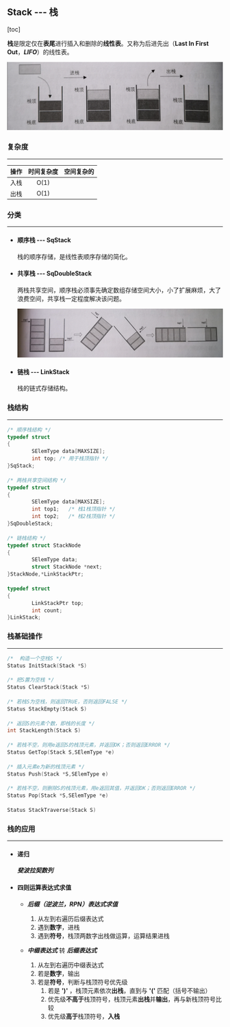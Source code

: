 ## Stack --- 栈

[toc]

**栈**是限定仅在**表尾**进行插入和删除的**线性表**。又称为后进先出（**Last In First Out**，***LIFO***）的线性表。

![进栈出栈](进栈出栈.jpg)

### 复杂度

---

| 操作 | 时间复杂度 | 空间复杂的 |
| :--: | :--------: | :--------: |
| 入栈 |    O(1)    |            |
| 出栈 |    O(1)    |            |

### 分类

---

 * #### 顺序栈 --- SqStack

   栈的顺序存储，是线性表顺序存储的简化。

 * #### 共享栈 --- SqDoubleStack

   两栈共享空间，顺序栈必须事先确定数组存储空间大小，小了扩展麻烦，大了浪费空间，共享栈一定程度解决该问题。

   ![共享栈](共享栈.jpg)

 * #### 链栈 --- LinkStack

   栈的链式存储结构。

### 栈结构

---

```c
/* 顺序栈结构 */
typedef struct
{
        SElemType data[MAXSIZE];
        int top; /* 用于栈顶指针 */
}SqStack;

/* 两栈共享空间结构 */
typedef struct 
{
        SElemType data[MAXSIZE];
        int top1;	/* 栈1栈顶指针 */
        int top2;	/* 栈2栈顶指针 */
}SqDoubleStack;

/* 链栈结构 */
typedef struct StackNode
{
        SElemType data;
        struct StackNode *next;
}StackNode,*LinkStackPtr;

typedef struct
{
        LinkStackPtr top;
        int count;
}LinkStack;
```

### 栈基础操作

---

```c
/*  构造一个空栈S */
Status InitStack(Stack *S)

/* 把S置为空栈 */
Status ClearStack(Stack *S)

/* 若栈S为空栈，则返回TRUE，否则返回FALSE */
Status StackEmpty(Stack S)

/* 返回S的元素个数，即栈的长度 */
int StackLength(Stack S)

/* 若栈不空，则用e返回S的栈顶元素，并返回OK；否则返回ERROR */
Status GetTop(Stack S,SElemType *e)

/* 插入元素e为新的栈顶元素 */
Status Push(Stack *S,SElemType e)

/* 若栈不空，则删除S的栈顶元素，用e返回其值，并返回OK；否则返回ERROR */
Status Pop(Stack *S,SElemType *e)

Status StackTraverse(Stack S)
```

### 栈的应用

---

* #### 递归

  ***斐波拉契数列***

* #### 四则运算表达式求值

  * ***后缀（逆波兰，RPN）表达式求值***
    1. 从左到右遍历后缀表达式
    2. 遇到**数字**，进栈
    3. 遇到**符号**，栈顶两数字出栈做运算，运算结果进栈

  

  * ***中缀表达式*** 转 ***后缀表达式***

    1. 从左到右遍历中缀表达式
    2. 若是**数字**，输出
    3. 若是**符号**，判断与栈顶符号优先级
       1. 若是 **')'** ，栈顶元素依次**出栈**，直到与 **'('** 匹配（括号不输出）
       2. 优先级**不高于**栈顶符号，栈顶元素**出栈**并**输出**，再与新栈顶符号比较
       3. 优先级**高于**栈顶符号，**入栈**

    